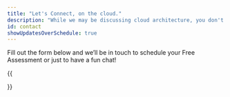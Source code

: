 ```yaml
---
title: "Let's Connect, on the cloud."
description: "While we may be discussing cloud architecture, you don't need to look up at the sky to speak with us." 
id: contact
showUpdatesOverSchedule: true
---
```


Fill out the form below and we’ll be in touch to schedule your Free Assessment or just to have a fun chat!

{{<form>}}
